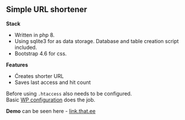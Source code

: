 ## Simple URL shortener 

**Stack**

- Written in php 8.
- Using sqlite3 for as data storage. Database and table creation script included.
- Bootstrap 4.6 for css.

**Features**

- Ćreates shorter URL
- Saves last access and hit count

Before using `.htaccess` also needs to be configured.  
Basic [WP configuration](https://wordpress.org/support/article/htaccess/) does the job.  

**Demo** can be seen here - [link.that.ee](https://link.that.ee/)